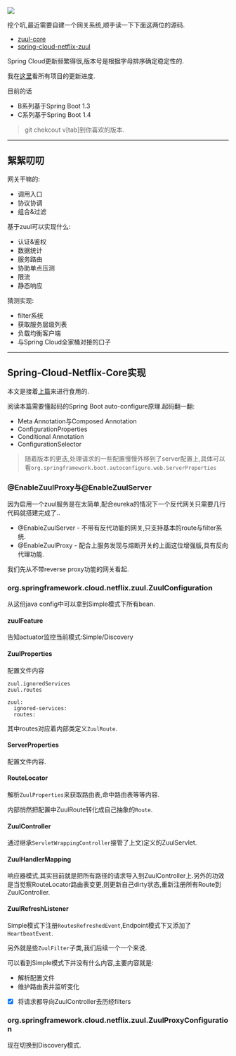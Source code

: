 ![](https://o4dyfn0ef.qnssl.com/image/2016-10-07-Richardson-microservices-part2-3_api-gateway.png?imageView2/2/h/300) 

挖个坑,最近需要自建一个网关系统,顺手读一下下面这两位的源码. 

- [zuul-core](https://github.com/Netflix/zuul) 
- [spring-cloud-netflix-zuul](https://github.com/spring-cloud/spring-cloud-netflix/tree/master/spring-cloud-netflix-core/src/main/java/org/springframework/cloud/netflix/zuul) 

Spring Cloud更新频繁得很,版本号是根据字母排序确定稳定性的. 

我在[这里](https://spring.io/blog/category/releases)看所有项目的更新进度. 

目前的话

- B系列基于Spring Boot 1.3
- C系列基于Spring Boot 1.4  

> git chekcout v[tab]到你喜欢的版本. 

- - - - - 

## 絮絮叨叨  

网关干嘛的: 

- 调用入口
- 协议协调
- 组合&过滤 

基于zuul可以实现什么: 

- 认证&鉴权
- 数据统计
- 服务路由
- 协助单点压测
- 限流
- 静态响应 

猜测实现: 

- filter系统
- 获取服务层级列表
- 负载均衡客户端
- 与Spring Cloud全家桶对接的口子

- - - - -- 

## Spring-Cloud-Netflix-Core实现 

本文是接着[上篇](http://www.slahser.com/2016/10/06/API网关-Zuul源码解读-netflix/)来进行食用的. 

阅读本篇需要懂起码的Spring Boot auto-configure原理.起码翻一翻: 

- Meta Annotation与Composed Annotation
- ConfigurationProperties
- Conditional Annotation
- ConfigurationSelector

> 随着版本的更迭,处理请求的一些配置慢慢外移到了server配置上,具体可以看`org.springframework.boot.autoconfigure.web.ServerProperties`

### @EnableZuulProxy与@EnableZuulServer 

因为启用一个zuul服务是在太简单,配合eureka的情况下一个反代网关只需要几行代码就搭建完成了..

- @EnableZuulServer - 不带有反代功能的网关,只支持基本的route与filter系统.
- @EnableZuulProxy - 配合上服务发现与熔断开关的上面这位增强版,具有反向代理功能. 

我们先从不带reverse proxy功能的网关看起. 

### org.springframework.cloud.netflix.zuul.ZuulConfiguration 

从这份java config中可以拿到Simple模式下所有bean. 

#### zuulFeature 

告知actuator监控当前模式:Simple/Discovery 


#### ZuulProperties 

配置文件内容 

```
zuul.ignoredServices
zuul.routes

zuul:
  ignored-services:
  routes:
``` 

其中routes对应着内部类定义`ZuulRoute`.  

#### ServerProperties 

配置文件内容.  

#### RouteLocator 

解析`ZuulProperties`来获取路由表,命中路由表等等内容. 

内部悄然把配置中ZuulRoute转化成自己抽象的`Route`.  

#### ZuulController 

通过继承`ServletWrappingController`接管了上文[](http://www.slahser.com/2016/10/06/API网关-Zuul源码解读-netflix/))定义的ZuulServlet. 

#### ZuulHandlerMapping 

响应器模式,其实目前就是把所有路径的请求导入到ZuulController上.另外的功效是当觉察RouteLocator路由表变更,则更新自己dirty状态,重新注册所有Route到ZuulController. 

#### ZuulRefreshListener 

Simple模式下注册`RoutesRefreshedEvent`,Endpoint模式下又添加了`HeartbeatEvent`. 

另外就是些`ZuulFilter`子类,我们后续一个一个来说. 

可以看到Simple模式下并没有什么内容,主要内容就是: 

- 解析配置文件
- 维护路由表并监听变化
- [x] 将请求都导向ZuulController去历经filters

### org.springframework.cloud.netflix.zuul.ZuulProxyConfiguration 

现在切换到Discovery模式. 








